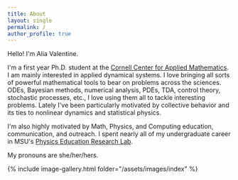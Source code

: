 ```yaml
---
title: About
layout: single
permalink: /
author_profile: true
---
```


Hello! I'm Alia Valentine.

I'm a first year Ph.D. student at the [Cornell Center for Applied Mathematics](https://www.cam.cornell.edu/cam). I am mainly interested in applied dynamical systems. I love bringing all sorts of powerful mathematical tools to bear on problems across the sciences. ODEs, Bayesian methods, numerical analysis, PDEs, TDA, control theory, stochastic processes, etc., I love using them all to tackle interesting problems. Lately I've been particularly motivated by collective behavior and its ties to nonlinear dynamics and statistical physics.

I'm also highly motivated by Math, Physics, and Computing education, communication, and outreach. I spent nearly all of my undergraduate career in MSU's [Physics Education Research Lab](https://perl.natsci.msu.edu/).

My pronouns are she/her/hers.

{% include image-gallery.html folder="/assets/images/index" %}